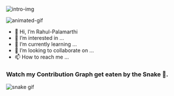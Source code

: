 <!-- Intro section -->
![intro-img](https://github.com/Rahul-Palamarthi/Rahul-Palamarthi/blob/main/assets/intro-github.png)


![animated-gif](https://github.com/Rahul-Palamarthi/Rahul-Palamarthi/blob/main/assets/laptop-animated-gif.gif)


- 👋 Hi, I’m Rahul-Palamarthi
- 👀 I’m interested in ...
- 🌱 I’m currently learning ...
- 💞️ I’m looking to collaborate on ...
- 📫 How to reach me ...


<!--START_SECTION_LINES_OF_CODE:readme-info-->
<!--END_SECTION_LINES_OF_CODE:readme-info-->


<!--START_SECTION_DAILY_COMMIT:readme-info-->
<!--END_SECTION_DAILY_COMMIT:readme-info-->


<!--START_SECTION_LANGUAGE:readme-info-->
<!--END_SECTION_LANGUAGE:readme-info-->


<!-- snake section -->
### Watch my Contribution Graph get eaten by the Snake 🐍.
![snake gif](https://github.com/Rahul-Palamarthi/Rahul-Palamarthi/blob/output/github-contribution-grid-snake.svg)

<!---
Rahul-Palamarthi/Rahul-Palamarthi is a ✨ special ✨ repository because its `README.md` (this file) appears on your GitHub profile.
You can click the Preview link to take a look at your changes.
--->
